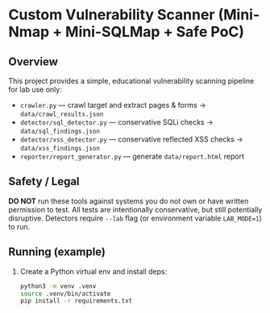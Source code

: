 # Custom Vulnerability Scanner (Mini-Nmap + Mini-SQLMap + Safe PoC)

## Overview
This project provides a simple, educational vulnerability scanning pipeline for lab use only:
- `crawler.py` — crawl target and extract pages & forms → `data/crawl_results.json`
- `detector/sql_detector.py` — conservative SQLi checks → `data/sql_findings.json`
- `detector/xss_detector.py` — conservative reflected XSS checks → `data/xss_findings.json`
- `reporter/report_generator.py` — generate `data/report.html` report

## Safety / Legal
**DO NOT** run these tools against systems you do not own or have written permission to test. All tests are intentionally conservative, but still potentially disruptive. Detectors require `--lab` flag (or environment variable `LAB_MODE=1`) to run.

## Running (example)
1. Create a Python virtual env and install deps:
   ```bash
   python3 -m venv .venv
   source .venv/bin/activate
   pip install -r requirements.txt
